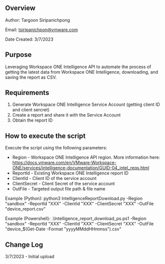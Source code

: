 ## Overview

Author: Targoon Siripanichpong

Email: tsiripanichpon@vmware.com

Date Created: 3/7/2023

## Purpose

Leveraging Workspace ONE Intelligence API to automate the process of getting the latest data from Workspace ONE Intelligence, downloading, and saving the report as CSV.

## Requirements

1. Generate Workspace ONE Intelligence Service Account (getting client ID and client sercret)
2. Create a report and share it with the Service Account
3. Obtain the report ID

## How to execute the script

Execute the script using the following parameters:

- Region - Workspace ONE Intelligence API region. More information here:  https://docs.vmware.com/en/VMware-Workspace-ONE/services/intelligence-documentation/GUID-04_intel_reqs.html 
- ReportId - Existing Workspace ONE Intelligence report ID 
- ClientId - Client ID of the service account 
- ClientSecret - Client Secret of the service account 
- OutFile - Targeted output file path & file name 

Example (Python): python3 IntelligenceReportDownload.py -Region "sandbox" -ReportId "XXX" -ClientId "XXX" -ClientSecret "XXX" -OutFile "device_report.csv"

Example (Powershell): .\Intelligence_report_download_ps.ps1 -Region "sandbox" -ReportId "XXX" -ClientId "XXX" -ClientSecret "XXX" -OutFile "device_$(Get-Date -Format "yyyyMMddHHmmss").csv"

## Change Log

3/7/2023 - Initial upload

